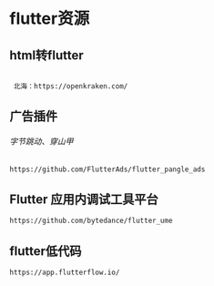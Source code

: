 # flutter资源

## html转flutter

```

 北海：https://openkraken.com/
```

## 广告插件

###### 字节跳动、穿山甲

```
https://github.com/FlutterAds/flutter_pangle_ads
```

## Flutter 应用内调试工具平台

```
https://github.com/bytedance/flutter_ume
```

## flutter低代码

```
https://app.flutterflow.io/
```

